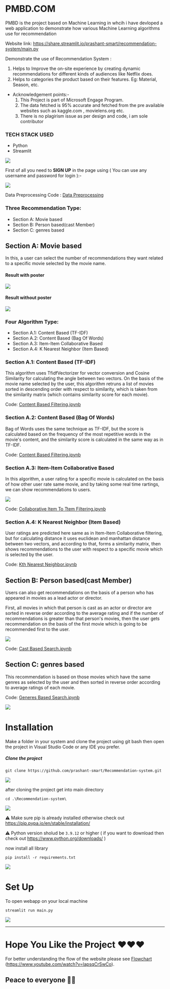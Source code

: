 # PMBD.COM
PMBD is the project based on Machine Learning in whcih i have devloped a web application to demonstrate how various Machine Learning algorithms use for recommendation

Website link: https://share.streamlit.io/prashant-smart/recommendation-system/main.py

Demonstrate the use of Recommendation System :
  1. Helps to Improve the on-site experience by creating dynamic recommendations for different kinds of audiences like Netflix does.
  2. Helps to categories the product based on their features. Eg: Material, Season, etc.

* Acknowledgement points:-
  1. This Project is part of Microsoft Engage Program.
  2. The data fetched is 95% accurate and fetched from the pre available websites such as kaggle.com , movielens.org etc.
  3. There is no plagirism issue as per design and code, i am sole contributor 

### TECH STACK USED
* Python
* Streamlit



<img src="./assets/images/homepage.png">


First of all you need to **SIGN UP** in the page using ( You can use any username and password for login ):- 
  
   <img src="./assets/images/sign_up_page.png">
   
  
  
Data Preprocessing Code : <a href="https://github.com/prashant-smart/recommendation-system-notebook/blob/main/data_preprocessing.ipynb">Data Preprocessing</a>
  
  
  


### Three Recommendation Type:
<ul>
  <li>Section A: Movie based</li>
  <li>Section B: Person based(cast Member)</li>
  <li>Section C: genres based</li>
</ul>

## Section A: Movie based

In this, a user can select the number of recommendations they want related to a specific movie selected by the movie name.

#### Result with poster

<img src="./assets/images/search_result.png">

#### Result without poster

<img src="./assets/images/with out poster result.png">



### Four Algorithm Type:
<ul>
  <li>Section A.1: Content Based (TF-IDF)</li>
  <li>Section A.2: Content Based (Bag Of Words)</li>
  <li>Section A.3: Item-Item Collaborative Based</li>
  <li>Section A.4: K Nearest Neighbor (Item Based)</li>
</ul>



### Section A.1: Content Based (TF-IDF)

This algorithm uses TfidfVectorizer for vector conversion and Cosine Similarity for calculating the angle between two vectors. On the basis of the movie name selected by the user, this algorithm retruns a list of movies sorted in descending order with respect to similarity, which is taken from the similarity matrix (which contains similarity score for each movie).

Code: <a href="https://github.com/prashant-smart/recommendation-system-notebook/blob/main/content_based_filtering.ipynb">Content Based Filtering.ipynb</a>

### Section A.2: Content Based (Bag Of Words)

Bag of Words uses the same technique as TF-IDF, but the score is calculated based on the frequency of the most repetitive words in the movie's content, and the similarity score is calculated in the same way as in TF-IDF.

Code: <a href="https://github.com/prashant-smart/recommendation-system-notebook/blob/main/content_based_filtering.ipynb">Content Based Filtering.ipynb</a>

### Section A.3: Item-Item Collaborative Based

In this algorithm, a user rating for a specific movie is calculated on the basis of how other user rate same movie, and by taking some real time rartings, we can show recommendations to users.

<img src="./assets/images/item-item collaborative filtering.png">

Code: <a href="https://github.com/prashant-smart/recommendation-system-notebook/blob/main/collaborative_item_to_item_filtering.ipynb">Collaborative Item To Ttem Filtering.ipynb</a>

### Section A.4: K Nearest Neighbor (Item Based)

User ratings are predicted here same as in Item-Item Collaborative filtering, but for calculating distance it uses euclidean and manhattan distance between two vectors, and according to that, forms a similarity matrix, then shows recommendations to the user with respect to a specific movie which is selected by the user.

Code: <a href="https://github.com/prashant-smart/recommendation-system-notebook/blob/main/knearestneighbor_algo.ipynb">Kth Nearest Neighbor.ipynb</a>



## Section B: Person based(cast Member)

Users can also get recommendations on the basis of a person who has appeared in movies as a lead actor or director.

First, all movies in which that person is cast as an actor or director are sorted in reverse order according to the average rating and if the number of recommendations is greater than that person's movies, then the user gets recommendation on the basis of the first movie which is going to be recommended first to the user.

<img src="./assets/images/person_based_filtering_homepage.png">


Code: <a href="https://github.com/prashant-smart/recommendation-system-notebook/blob/main/cast_based_serach_.ipynb">Cast Based Search.ipynb</a>


## Section C: genres based

This recommendation is based on those movies which have the same genres as selected by the user and then sorted in reverse order according to average ratings of each movie.

Code: <a href="https://github.com/prashant-smart/recommendation-system-notebook/blob/main/generes_based_search.ipynb">Generes Based Search.ipynb</a>

<img src="./assets/images/genres based filtering home page.png">

# Installation

 Make a folder in your system and clone the project using git bash then open the project in Visual Studio Code or any IDE you prefer.

##### Clone the project 
  ```
  git clone https://github.com/prashant-smart/Recommendation-system.git

  ```

  <img src="./assets/images/clone_statment.png">

after cloning the project get into main directory

  `cd .\Recommendation-system\`

  <img src="./assets/images/main_directory.png">


 ⚠️ Make sure pip is already installed otherwise check out https://pip.pypa.io/en/stable/installation/
  
 ⚠️ Python version sholud be `3.9.12` or higher ( if you want to download then check out https://www.python.org/downloads/ )
  
  
now install all library

`pip install -r requirements.txt`

<img src="./assets/images/Requirements_txt.png">



# Set Up

To open webapp on your local machine

`streamlit run main.py`

<img src="./assets/images/streamlit_run_command.png">

--------------------
# Hope You Like the Project ❤️❤️❤️

For better understanding the flow of the website please see [Flowchart](https://drive.google.com/file/d/1VDK0ZGzALv0cebdnnJ4xfWNLSh9gg1jR/view) (https://www.youtube.com/watch?v=lapsqCrSwCo).

## Peace to everyone 🙏🏻

